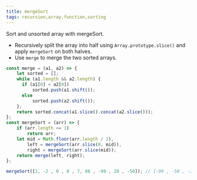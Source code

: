 ```yaml
---
title: mergeSort
tags: recursion,array,function,sorting
---
```


Sort and unsorted array with mergeSort.

- Recursively split the array into half using `Array.prototype.slice()` and apply `mergeSort` on both halves.
- Use `merge` to merge the two sorted arrays.

```js
const merge = (a1, a2) => {
    let sorted = [];
    while (a1.length && a2.length) {
      if (a1[0] < a2[0]) 
          sorted.push(a1.shift());
      else 
          sorted.push(a2.shift());
    };
    return sorted.concat(a1.slice().concat(a2.slice()));
};
const mergeSort = (arr) => {
    if (arr.length <= 1) 
        return arr;
    let mid = Math.floor(arr.length / 2),
        left = mergeSort(arr.slice(0, mid)),
        right = mergeSort(arr.slice(mid));
    return merge(left, right);
};
```

```js
mergeSort([2, -2 , 0 , 8 , 7, 88 , -99 , 20 , -50]); // [-99 , -50 , -2 , 0 , 2 , 7 , 8 , 20 , 88]
```
